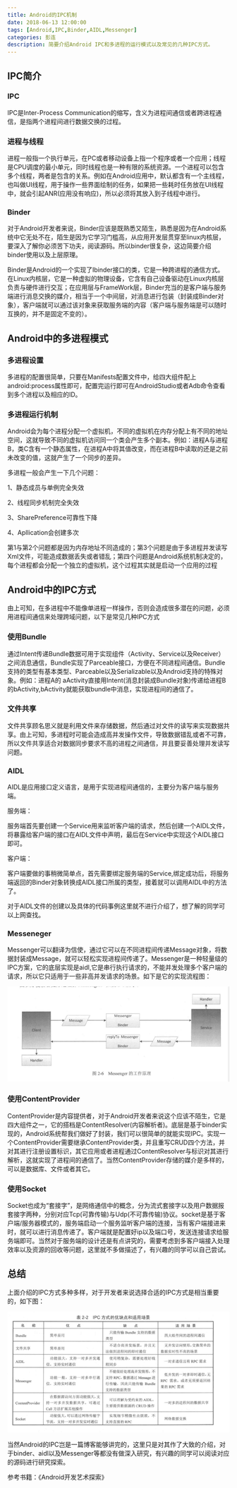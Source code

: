 ```yaml
---
title: Android的IPC机制
date: 2018-06-13 12:00:00
tags: [Android,IPC,Binder,AIDL,Messenger]
categories: 彭连
description: 简要介绍Android IPC和多进程的运行模式以及常见的几种IPC方式。
---
```


## IPC简介
### IPC
IPC是Inter-Process Communication的缩写，含义为进程间通信或者跨进程通信，是指两个进程间进行数据交换的过程。
### 进程与线程
进程一般指一个执行单元，在PC或者移动设备上指一个程序或者一个应用；线程是CPU调度的最小单元，同时线程也是一种有限的系统资源。一个进程可以包含多个线程，两者是包含的关系。例如在Android应用中，默认都含有一个主线程，也叫做UI线程，用于操作一些界面绘制的任务，如果把一些耗时任务放在UI线程中，就会引起ANR(应用没有响应)，所以必须将其放入到子线程中进行。
### Binder
对于Android开发者来说，Binder应该是既熟悉又陌生，熟悉是因为在Android系统中它无处不在，陌生是因为它学习门槛高，从应用开发层贯穿至linux内核层，要深入了解你必须苦下功夫，阅读源码。所以binder很复杂，这边简要介绍binder使用以及上层原理。

Binder是Android的一个实现了Ibinder接口的类，它是一种跨进程的通信方式。在Linux内核层，它是一种虚拟的物理设备，它含有自己设备驱动在Linux内核层负责与硬件进行交互；在应用层与FrameWork层，Binder充当的是客户端与服务端进行消息交换的媒介，相当于一个中间层，对消息进行包装（封装成Binder对象），客户端就可以通过该对象来获取服务端的内容（客户端与服务端是可以随时互换的，并不是固定不变的）。

## Android中的多进程模式
### 多进程设置
多进程的配置很简单，只要在Manifests配置文件中，给四大组件配上android:process属性即可，配置完运行即可在AndroidStudio或者Adb命令查看到多个进程以及相应的ID。

### 多进程运行机制
Android会为每个进程分配一个虚拟机，不同的虚拟机在内存分配上有不同的地址空间，这就导致不同的虚拟机访问同一个类会产生多个副本。例如：进程A与进程B，类C含有一个静态属性，在进程A中将其值改变，而在进程B中读取的还是之前未改变的值，这就产生了一个同步的差异。

多进程一般会产生一下几个问题：

1、静态成员与单例完全失效

2、线程同步机制完全失效

3、SharePreference可靠性下降

4、Apllication会创建多次

第1与第2个问题都是因为内存地址不同造成的；第3个问题是由于多进程并发读写Xml文件，可能造成数据丢失或者错乱；第四个问题是Android系统机制决定的，每个进程都会分配一个独立的虚拟机，这个过程其实就是启动一个应用的过程

## Android中的IPC方式
由上可知，在多进程中不能像单进程一样操作，否则会造成很多潜在的问题，必须用进程间通信来处理跨域问题，以下是常见几种IPC方式

### 使用Bundle
通过Intent传递Bundle数据可用于实现组件（Activity、Service以及Receiver）之间消息通信，Bundle实现了Parceable接口，方便在不同进程间通信。Bundle支持的类型有基本类型、Parceable以及Serializable以及Android支持的特殊对象。例如：进程A的
aActivity直接用Intent(消息封装成Bundle对象)传递给进程B的bActivity,bActivity就能获取bundle中消息，实现进程间的通信了。
### 文件共享
文件共享顾名思义就是利用文件来存储数据，然后通过对文件的读写来实现数据共享。由上可知，多进程时可能会造成高并发操作文件，导致数据错乱或者不可靠，所以文件共享适合对数据同步要求不高的进程之间通信，并且要妥善处理并发读写问题。
### AIDL
AIDL是应用接口定义语言，是用于实现进程间通信的，主要分为客户端与服务端。

服务端：

服务端首先要创建一个Service用来监听客户端的请求，然后创建一个AIDL文件，将暴露给客户端的接口在AIDL文件中声明，最后在Service中实现这个AIDL接口即可。

客户端：

客户端要做的事稍微简单点，首先需要绑定服务端的Service,绑定成功后，将服务端返回的Binder对象转换成AIDL接口所属的类型，接着就可以调用AIDL中的方法了。

对于AIDL文件的创建以及具体的代码事例这里就不进行介绍了，想了解的同学可以上网查找。

### Messeneger
Messenger可以翻译为信使，通过它可以在不同进程间传递Message对象，将数据封装成Message，就可以轻松实现进程间传递了。Messenger是一种轻量级的IPC方案，它的底层实现是aidl,它是串行执行请求的，不能并发处理多个客户端的请求，所以它只适用于一些非高并发请求的场景。如下是它的实现流程图：

![](/img/pl/ipc_messenger.png)

### 使用ContentProvider
ContentProvider是内容提供者，对于Android开发者来说这个应该不陌生，它是四大组件之一，它的搭档是ContentResolver(内容解析者)。底层是基于binder实现的，Android系统帮我们做好了封装，我们可以很简单的就能实现IPC。实现一个ContentProvider需要继承ContentProvider类，并且重写CRUD四个方法，并对其进行注册设置标识，其它应用或者进程通过ContentResolver与标识对其进行解析，这就实现了进程间的通信了。当然ContentProvider存储的媒介是多样的，可以是数据库、文件或者其它。
### 使用Socket
Socket也成为“套接字”，是网络通信中的概念，分为流式套接字以及用户数据报套接字两种，分别对应Tcp(可靠传输)与Udp(不可靠传输)协议。socket是基于客户端/服务器模式的，服务端启动一个服务监听客户端的连接，当有客户端接进来时，就可以进行消息传递了。客户端就是配置好ip以及端口号，发送连接请求给服务端即可。当然对于服务端的设计还是有点讲究的，需要考虑到多客户端接入处理效率以及资源的回收等问题，这里就不多做描述了，有兴趣的同学可以自己尝试。

## 总结
上面介绍的IPC方式多种多样，对于开发者来说选择合适的IPC方式是相当重要的，如下图：

![](/img/pl/ipc_difference.png)

当然Android的IPC岂是一篇博客能够讲完的，这里只是对其作了大致的介绍，对于binder、aidl以及Messenger等都没有做深入研究，有兴趣的同学可以阅读对应的源码进行研究探索。


参考书籍：《Android开发艺术探索》

